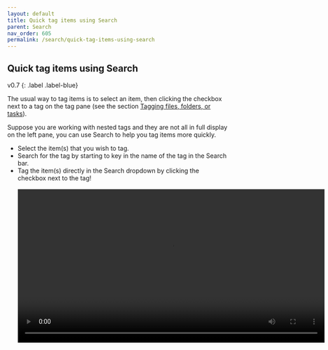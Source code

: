 ```yaml
---
layout: default
title: Quick tag items using Search
parent: Search
nav_order: 605
permalink: /search/quick-tag-items-using-search
---
```


## Quick tag items using Search
v0.7
{: .label .label-blue}

The usual way to tag items is to select an item, then clicking the checkbox next to a tag on the tag pane (see the section [Tagging files, folders, or tasks](/tags/tagging-files-folders-or-tasks)).

Suppose you are working with nested tags and they are not all in full display on the left pane, you can use Search to help you tag items more quickly.

- Select the item(s) that you wish to tag.
- Search for the tag by starting to key in the name of the tag in the Search bar.
- Tag the item(s) directly in the Search dropdown by clicking the checkbox next to the tag!<br/><br/>
    <video autoplay loop width="700" controls>
    <source src="../img/MP4-Quick-Tag-Using-Search.mp4" type="video/mp4">
    </video>


